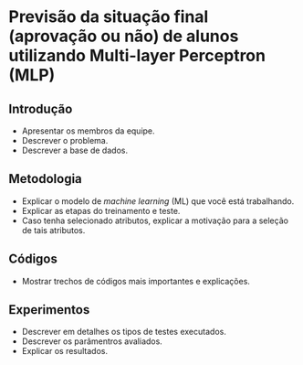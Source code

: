 # Previsão da situação final (aprovação ou não) de alunos utilizando Multi-layer Perceptron (MLP)

## Introdução

* Apresentar os membros da equipe. 
* Descrever o problema.  
* Descrever a base de dados.  

## Metodologia 

* Explicar o modelo de _machine learning_ (ML) que você está trabalhando. 
* Explicar as etapas do treinamento e teste. 
* Caso tenha selecionado atributos, explicar a motivação para a seleção de tais atributos. 

## Códigos 

* Mostrar trechos de códigos mais importantes e explicações.  

## Experimentos 

* Descrever em detalhes os tipos de testes executados. 
* Descrever os parâmentros avaliados. 
* Explicar os resultados. 
